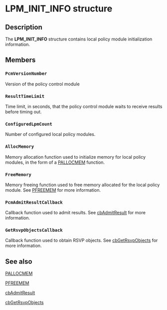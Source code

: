 # LPM_INIT_INFO structure

## Description

The
**LPM_INIT_INFO** structure contains local policy module initialization information.

## Members

### `PcmVersionNumber`

Version of the policy control module

### `ResultTimeLimit`

Time limit, in seconds, that the policy control module waits to receive results before timing out.

### `ConfiguredLpmCount`

Number of configured local policy modules.

### `AllocMemory`

Memory allocation function used to initialize memory for local policy modules, in the form of a [PALLOCMEM](https://learn.microsoft.com/previous-versions/windows/desktop/api/lpmapi/nc-lpmapi-pallocmem) function.

### `FreeMemory`

Memory freeing function used to free memory allocated for the local policy module. See [PFREEMEM](https://learn.microsoft.com/previous-versions/windows/desktop/api/lpmapi/nc-lpmapi-pfreemem) for more information.

### `PcmAdmitResultCallback`

Callback function used to admit results. See [cbAdmitResult](https://learn.microsoft.com/previous-versions/windows/desktop/api/lpmapi/nc-lpmapi-cbadmitresult) for more information.

### `GetRsvpObjectsCallback`

Callback function used to obtain RSVP objects. See [cbGetRsvpObjects](https://learn.microsoft.com/previous-versions/windows/desktop/api/lpmapi/nc-lpmapi-cbgetrsvpobjects) for more information.

## See also

[PALLOCMEM](https://learn.microsoft.com/previous-versions/windows/desktop/api/lpmapi/nc-lpmapi-pallocmem)

[PFREEMEM](https://learn.microsoft.com/previous-versions/windows/desktop/api/lpmapi/nc-lpmapi-pfreemem)

[cbAdmitResult](https://learn.microsoft.com/previous-versions/windows/desktop/api/lpmapi/nc-lpmapi-cbadmitresult)

[cbGetRsvpObjects](https://learn.microsoft.com/previous-versions/windows/desktop/api/lpmapi/nc-lpmapi-cbgetrsvpobjects)